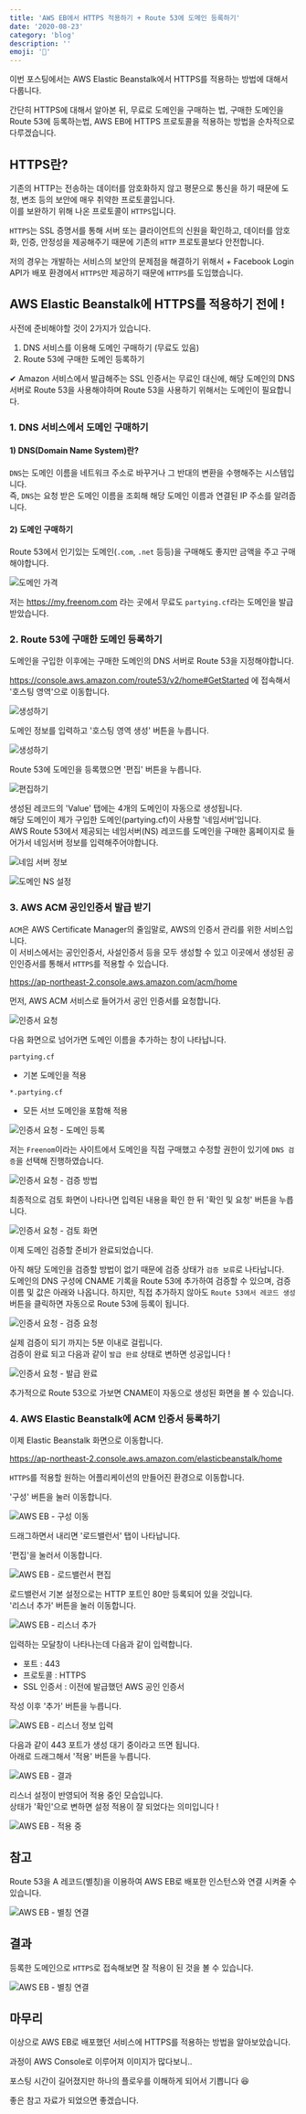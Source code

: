 ```yaml
---
title: 'AWS EB에서 HTTPS 적용하기 + Route 53에 도메인 등록하기'
date: '2020-08-23'
category: 'blog'
description: ''
emoji: '🔐'
---
```


이번 포스팅에서는 AWS Elastic Beanstalk에서 HTTPS를 적용하는 방법에 대해서 다룹니다.

간단히 HTTPS에 대해서 알아본 뒤, 무료로 도메인을 구매하는 법, 구매한 도메인을 Route 53에 등록하는법, AWS EB에 HTTPS 프로토콜을 적용하는 방법을 순차적으로 다루겠습니다.

## HTTPS란?

기존의 HTTP는 전송하는 데이터를 암호화하지 않고 평문으로 통신을 하기 때문에 도청, 변조 등의 보안에 매우 취약한 프로토콜입니다.  
이를 보완하기 위해 나온 프로토콜이 `HTTPS`입니다.

`HTTPS`는 SSL 증명서를 통해 서버 또는 클라이언트의 신원을 확인하고, 데이터를 암호화, 인증, 안정성을 제공해주기 때문에 기존의 `HTTP` 프로토콜보다 안전합니다.

저의 경우는 개발하는 서비스의 보안의 문제점을 해결하기 위해서 + Facebook Login API가 배포 환경에서 `HTTPS`만 제공하기 때문에 `HTTPS`를 도입했습니다.

## AWS Elastic Beanstalk에 HTTPS를 적용하기 전에 !

사전에 준비해야할 것이 2가지가 있습니다.

1. DNS 서비스를 이용해 도메인 구매하기 (무료도 있음)
2. Route 53에 구매한 도메인 등록하기

✔ Amazon 서비스에서 발급해주는 SSL 인증서는 무료인 대신에, 해당 도메인의 DNS 서버로 Route 53을 사용해야하며 Route 53을 사용하기 위해서는 도메인이 필요합니다.

### 1. DNS 서비스에서 도메인 구매하기

#### 1) DNS(Domain Name System)란?

`DNS`는 도메인 이름을 네트워크 주소로 바꾸거나 그 반대의 변환을 수행해주는 시스템입니다.  
즉, `DNS`는 요청 받은 도메인 이름을 조회해 해당 도메인 이름과 연결된 IP 주소를 알려줍니다.

#### 2) 도메인 구매하기

Route 53에서 인기있는 도메인(`.com`, `.net` 등등)을 구매해도 좋지만 금액을 주고 구매해야합니다.

![도메인 가격](./images/domain-prices.png)

저는 https://my.freenom.com 라는 곳에서 무료도 `partying.cf`라는 도메인을 발급 받았습니다.

### 2. Route 53에 구매한 도메인 등록하기

도메인을 구입한 이후에는 구매한 도메인의 DNS 서버로 Route 53을 지정해야합니다.

https://console.aws.amazon.com/route53/v2/home#GetStarted 에 접속해서 '호스팅 영역'으로 이동합니다.

![생성하기](./images/route53-1.png)

도메인 정보를 입력하고 '호스팅 영역 생성' 버튼을 누릅니다.

![생성하기](./images/route53-2.png)

Route 53에 도메인을 등록했으면 '편집' 버튼을 누릅니다.

![편집하기](./images/route53-3.png)

생성된 레코드의 'Value' 탭에는 4개의 도메인이 자동으로 생성됩니다.  
해당 도메인이 제가 구입한 도메인(partying.cf)이 사용할 '네임서버'입니다.  
AWS Route 53에서 제공되는 네임서버(NS) 레코드를 도메인을 구매한 홈페이지로 들어가서 네임서버 정보를 입력해주어야합니다.

![네임 서버 정보](./images/route53-4.png)

![도메인 NS 설정](./images/route53-5.png)

### 3. AWS ACM 공인인증서 발급 받기

`ACM`은 AWS Certificate Manager의 줄임말로, AWS의 인증서 관리를 위한 서비스입니다.  
이 서비스에서는 공인인증서, 사설인증서 등을 모두 생성할 수 있고 이곳에서 생성된 공인인증서를 통해서 `HTTPS`를 적용할 수 있습니다.

https://ap-northeast-2.console.aws.amazon.com/acm/home

먼저, AWS ACM 서비스로 들어가서 공인 인증서를 요청합니다.

![인증서 요청](./images/acm-1.png)

다음 화면으로 넘어가면 도메인 이름을 추가하는 창이 나타납니다.

`partying.cf`

- 기본 도메인을 적용

`*.partying.cf`

- 모든 서브 도메인을 포함해 적용

![인증서 요청 - 도메인 등록](./images/acm-2.png)

저는 `Freenom`이라는 사이트에서 도메인을 직접 구매했고 수정할 권한이 있기에 `DNS 검증`을 선택해 진행하였습니다.

![인증서 요청 - 검증 방법](./images/acm-3.png)

최종적으로 검토 화면이 나타나면 입력된 내용을 확인 한 뒤 '확인 및 요청' 버튼을 누릅니다.

![인증서 요청 - 검토 화면](./images/acm-4.png)

이제 도메인 검증할 준비가 완료되었습니다.

아직 해당 도메인을 검증할 방법이 없기 때문에 검증 상태가 `검증 보류`로 나타납니다.  
도메인의 DNS 구성에 CNAME 기록을 Route 53에 추가하여 검증할 수 있으며, 검증 이름 및 값은 아래와 나옵니다.
하지만, 직접 추가하지 않아도 `Route 53에서 레코드 생성` 버튼을 클릭하면 자동으로 Route 53에 등록이 됩니다.

![인증서 요청 - 검증 요청](./images/acm-5.png)

실제 검증이 되기 까지는 5분 이내로 걸립니다.  
검증이 완료 되고 다음과 같이 `발급 완료` 상태로 변하면 성공입니다 !

![인증서 요청 - 발급 완료](./images/acm-6.png)

추가적으로 Route 53으로 가보면 CNAME이 자동으로 생성된 화면을 볼 수 있습니다.

### 4. AWS Elastic Beanstalk에 ACM 인증서 등록하기

이제 Elastic Beanstalk 화면으로 이동합니다.

https://ap-northeast-2.console.aws.amazon.com/elasticbeanstalk/home

`HTTPS`를 적용할 원하는 어플리케이션의 만들어진 환경으로 이동합니다.

'구성' 버튼을 눌러 이동합니다.

![AWS EB - 구성 이동](./images/aws-eb-1.png)

드래그하면서 내리면 '로드밸런서' 탭이 나타납니다.

'편집'을 눌러서 이동합니다.

![AWS EB - 로드밸런서 편집](./images/aws-eb-2.png)

로드밸런서 기본 설정으로는 HTTP 포트인 80만 등록되어 있을 것입니다.  
'리스너 추가' 버튼을 눌러 이동합니다.

![AWS EB - 리스너 추가](./images/aws-eb-3.png)

입력하는 모달창이 나타나는데 다음과 같이 입력합니다.

- 포트 : 443
- 프로토콜 : HTTPS
- SSL 인증서 : 이전에 발급했던 AWS 공인 인증서

작성 이후 '추가' 버튼을 누릅니다.

![AWS EB - 리스너 정보 입력](./images/aws-eb-4.png)

다음과 같이 443 포트가 생성 대기 중이라고 뜨면 됩니다.  
아래로 드래그해서 '적용' 버튼을 누릅니다.

![AWS EB - 결과](./images/aws-eb-5.png)

리스너 설정이 반영되어 적용 중인 모습입니다.  
상태가 '확인'으로 변하면 설정 적용이 잘 되었다는 의미입니다 !

![AWS EB - 적용 중](./images/aws-eb-6.png)

## 참고

Route 53을 A 레코드(별칭)을 이용하여 AWS EB로 배포한 인스턴스와 연결 시켜줄 수 있습니다.

![AWS EB - 별칭 연결](./images/aws-eb-7.png)

## 결과

등록한 도메인으로 `HTTPS`로 접속해보면 잘 적용이 된 것을 볼 수 있습니다.

![AWS EB - 별칭 연결](./images/result.png)

## 마무리

이상으로 AWS EB로 배포했던 서비스에 HTTPS를 적용하는 방법을 알아보았습니다.

과정이 AWS Console로 이루어져 이미지가 많다보니..

포스팅 시간이 길어졌지만 하나의 플로우를 이해하게 되어서 기쁩니다 😆

좋은 참고 자료가 되었으면 좋겠습니다.

